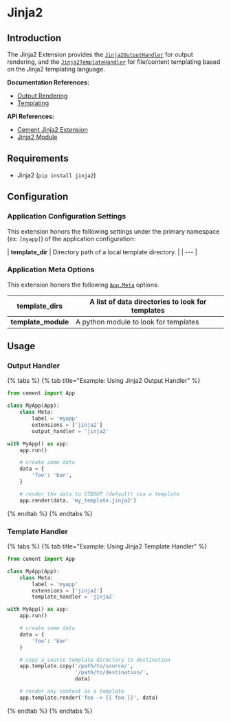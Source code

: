 # Jinja2

## Introduction

The Jinja2 Extension provides the [`Jinja2OutputHandler`](http://cement.readthedocs.io/en/2.99/api/ext/ext_jinja2/#cement.ext.ext_jinja2.Jinja2OutputHandler) for output rendering, and the [`Jinja2TemplateHandler`](http://cement.readthedocs.io/en/2.99/api/ext/ext_jinja2/#cement.ext.ext_jinja2.Jinja2TemplateHandler) for file/content templating based on the Jinja2 templating language.

**Documentation References:**

* [Output Rendering](../core-foundation/output-rendering.md)
* [Templating](../core-foundation/templating.md)

**API References:**

* [Cement Jinja2 Extension](http://cement.readthedocs.io/en/2.99/api/ext/ext_jinja2/)
* [Jinja2 Module](http://jinja.pocoo.org/docs/2.10/api/)

## Requirements

* Jinja2 \(`pip install jinja2`\)

## Configuration

### **Application Configuration Settings**

This extension honors the following settings under the primary namespace \(ex: `[myapp]`\) of the application configuration:

| **template\_dir** | Directory path of a local template directory. |
| --- |


### **Application Meta Options**

This extension honors the following [`App.Meta`](http://cement.readthedocs.io/en/2.99/api/core/foundation/?highlight=app.meta#cement.core.foundation.App.Meta) options:

| **template\_dirs** | A list of data directories to look for templates |
| --- | --- |
| **template\_module** | A python module to look for templates |

## Usage

### **Output Handler**

{% tabs %}
{% tab title="Example: Using Jinja2 Output Handler" %}
```python
from cement import App

class MyApp(App):
    class Meta:
        label = 'myapp'
        extensions = ['jinja2']
        output_handler = 'jinja2'

with MyApp() as app:
    app.run()

    # create some data
    data = {
        'foo': 'bar',
    }

    # render the data to STDOUT (default) via a template
    app.render(data, 'my_template.jinja2')
```
{% endtab %}
{% endtabs %}

### **Template Handler**

{% tabs %}
{% tab title="Example: Using Jinja2 Template Handler" %}
```python
from cement import App

class MyApp(App):
    class Meta:
        label = 'myapp'
        extensions = ['jinja2']
        template_handler = 'jinja2'

with MyApp() as app:
    app.run()

    # create some data
    data = {
        'foo': 'bar'
    }

    # copy a source template directory to destination
    app.template.copy('/path/to/source/', 
                      '/path/to/destination/', 
                      data)

    # render any content as a template
    app.template.render('foo -> {{ foo }}', data)
```
{% endtab %}
{% endtabs %}

